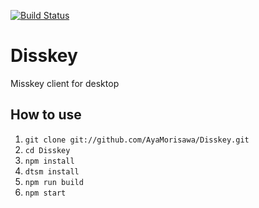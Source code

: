 [![Build Status](https://travis-ci.org/AyaMorisawa/Disskey.svg?branch=master)](https://travis-ci.org/AyaMorisawa/Disskey)

Disskey
====

Misskey client for desktop

## How to use

1. `git clone git://github.com/AyaMorisawa/Disskey.git`
2. `cd Disskey`
3. `npm install`
4. `dtsm install`
5. `npm run build`
6. `npm start`